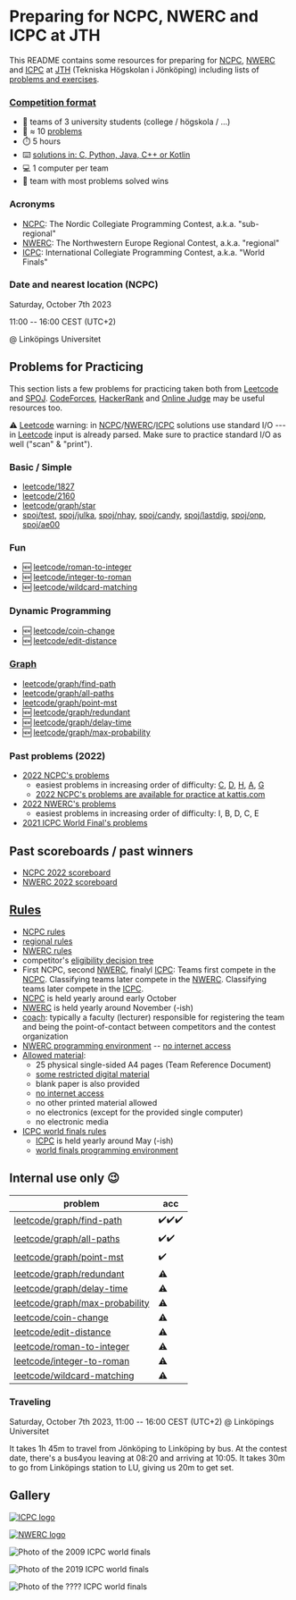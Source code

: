 Preparing for NCPC, NWERC and ICPC at JTH
=========================================

This README contains some resources
for preparing for [NCPC], [NWERC] and [ICPC] at [JTH] (Tekniska Högskolan i Jönköping)
including lists of [problems and exercises](#problems-for-practicing).


### [Competition format]

* 👥 teams of 3 university students (college / högskola / ...)
* 🚩 ≈ 10 [problems]
* ⏱️ 5 hours
* ⌨️ [solutions in: C, Python, Java, C++ or Kotlin](https://docs.icpc.global/worldfinals-programming-environment/)
* 💻 1 computer per team
* 🎈 team with most problems solved wins


### Acronyms

* [NCPC]: The Nordic Collegiate Programming Contest, a.k.a. "sub-regional"
* [NWERC]: The Northwestern Europe Regional Contest, a.k.a. "regional"
* [ICPC]: International Collegiate Programming Contest, a.k.a. "World Finals"


### Date and nearest location (NCPC)

Saturday, October 7th 2023

11:00 -- 16:00 CEST (UTC+2)

@ Linköpings Universitet


## Problems for Practicing

This section lists a few problems for practicing
taken both from [Leetcode] and [SPOJ].
[CodeForces], [HackerRank] and [Online Judge] may be useful resources too.

⚠️ [Leetcode] warning:
in [NCPC]/[NWERC]/[ICPC] solutions use standard I/O ---
in [Leetcode] input is already parsed.
Make sure to practice standard I/O as well ("scan" & "print").


### Basic / Simple

* [leetcode/1827]
* [leetcode/2160]
* [leetcode/graph/star]
* [spoj/test],
  [spoj/julka],
  [spoj/nhay],
  [spoj/candy],
  [spoj/lastdig],
  [spoj/onp],
  [spoj/ae00]


### Fun

* 🆕 [leetcode/roman-to-integer]
* 🆕 [leetcode/integer-to-roman]
* 🆕 [leetcode/wildcard-matching]


### Dynamic Programming

* 🆕 [leetcode/coin-change]
* 🆕 [leetcode/edit-distance]


### [Graph](https://leetcode.com/tag/graph/)

* [leetcode/graph/find-path]
* [leetcode/graph/all-paths]
* [leetcode/graph/point-mst]
* 🆕 [leetcode/graph/redundant]
* 🆕 [leetcode/graph/delay-time]
* 🆕 [leetcode/graph/max-probability]

[spoj/test]:    https://spoj.com/problems/TEST
[spoj/julka]:   https://spoj.com/problems/JULKA
[spoj/nhay]:    https://spoj.com/problems/NHAY
[spoj/candy]:   https://spoj.com/problems/CANDY
[spoj/lastdig]: https://spoj.com/problems/LASTDIG
[spoj/onp]:     https://spoj.com/problems/ONP
[spoj/ae00]:    https://spoj.com/problems/AE00
[leetcode/1827]:                  https://leetcode.com/problems/minimum-operations-to-make-the-array-increasing
[leetcode/2160]:                  https://leetcode.com/problems/minimum-sum-of-four-digit-number-after-splitting-digits
[leetcode/graph/find-path]:       https://leetcode.com/problems/find-if-path-exists-in-graph
[leetcode/graph/all-paths]:       https://leetcode.com/problems/all-paths-from-source-to-target
[leetcode/graph/point-mst]:       https://leetcode.com/problems/min-cost-to-connect-all-points
[leetcode/graph/star]:            https://leetcode.com/problems/find-center-of-star-graph
[leetcode/graph/redundant]:       https://leetcode.com/problems/redundant-connection
[leetcode/graph/delay-time]:      https://leetcode.com/problems/network-delay-time
[leetcode/graph/max-probability]: https://leetcode.com/problems/path-with-maximum-probability
[leetcode/coin-change]:           https://leetcode.com/problems/coin-change
[leetcode/edit-distance]:         https://leetcode.com/problems/edit-distance
[leetcode/roman-to-integer]:      https://leetcode.com/problems/roman-to-integer
[leetcode/integer-to-roman]:      https://leetcode.com/problems/integer-to-roman
[leetcode/wildcard-matching]:     https://leetcode.com/problems/wildcard-matching

### Past problems (2022)

* [2022 NCPC's problems](https://github.com/icpc/ncpc-web/releases/download/ncpc2022-data/ncpc2022problems.pdf)
	- easiest problems in increasing order of difficulty:
		[C](https://ncpc22.kattis.com/contests/ncpc22/problems/coffeecupcombo),
		[D](https://ncpc22.kattis.com/contests/ncpc22/problems/discdistrict),
		[H](https://ncpc22.kattis.com/contests/ncpc22/problems/highesthill),
		[A](https://ncpc22.kattis.com/contests/ncpc22/problems/acearbiter),
		[G](https://ncpc22.kattis.com/contests/ncpc22/problems/graduationguarantee)
	- [2022 NCPC's problems are available for practice at kattis.com](https://ncpc22.kattis.com/contests/ncpc22/problems)
* [2022 NWERC's problems](https://2022.nwerc.eu/main/problem-set.pdf)
	- easiest problems in increasing order of difficulty: I, B, D, C, E
* [2021 ICPC World Final's problems](https://icpc.global/worldfinals/problems/icpc2021.pdf)


## Past scoreboards / past winners

* [NCPC 2022 scoreboard](https://ncpc22.kattis.com/contests/ncpc22/standings)
* [NWERC 2022 scoreboard](https://2022.nwerc.eu/main/scoreboard/)


## [Rules]

* [NCPC rules]
* [regional rules]
* [NWERC rules]
* competitor's [eligibility decision tree](https://drive.google.com/file/d/1Gt0gh7e9ubSZOr1ZpZ3liU1g0__fPzg1/view)
* First NCPC, second [NWERC], finalyl [ICPC]:
  Teams first compete in the [NCPC].
  Classifying teams later compete in the [NWERC].
  Classifying teams later compete in the [ICPC].
* [NCPC] is held yearly around early October
* [NWERC] is held yearly around November (-ish)
* [coach]: typically a faculty (lecturer)
           responsible for registering the team and being the
           point-of-contact between competitors and the contest organization
* [NWERC programming environment] -- [no internet access]
* [Allowed material]:
	- 25 physical single-sided A4 pages (Team Reference Document)
	- [some restricted digital material]
	- blank paper is also provided
	- [no internet access]
	- no other printed material allowed
	- no electronics (except for the provided single computer)
	- no electronic media
* [ICPC world finals rules]
	- [ICPC] is held yearly around May (-ish)
	- [world finals programming environment]


## Internal use only 😉

| problem                          | acc |
| -------------------------------- | --- |
| [leetcode/graph/find-path]       | ✔️✔️✔️ |
| [leetcode/graph/all-paths]       | ✔️✔️  |
| [leetcode/graph/point-mst]       | ✔️   |
| [leetcode/graph/redundant]       | ⚠️   |
| [leetcode/graph/delay-time]      | ⚠️   |
| [leetcode/graph/max-probability] | ⚠️   |
| [leetcode/coin-change]           | ⚠️   |
| [leetcode/edit-distance]         | ⚠️   |
| [leetcode/roman-to-integer]      | ⚠️   |
| [leetcode/integer-to-roman]      | ⚠️   |
| [leetcode/wildcard-matching]     | ⚠️   |


### Traveling

Saturday, October 7th 2023, 11:00 -- 16:00 CEST (UTC+2) @ Linköpings Universitet

It takes 1h 45m to travel from Jönköping to Linköping by bus.
At the contest date,
there's a bus4you leaving at 08:20 and arriving at 10:05.
It takes 30m to go from Linköpings station to LU,
giving us 20m to get set.


## Gallery

[![ICPC logo](https://upload.wikimedia.org/wikipedia/en/1/1d/ICPC_International_Collegiate_Programming_Contest_logo%2C_Aug_2018.png)](https://icpc.global)

[![NWERC logo](https://2022.nwerc.eu/nwerc-website.svg)](https://2022.nwerc.eu/)

![Photo of the 2009 ICPC world finals](https://live.staticflickr.com/1526/26113291873_9208648a69_b.jpg)

![Photo of the 2019 ICPC world finals](https://live.staticflickr.com/7884/32596056617_5dc85ee500_b.jpg)

![Photo of the ???? ICPC world finals](https://miro.medium.com/v2/resize:fit:720/format:webp/1*mWjv-mIg4gGw7vhj-uCyRw.jpeg)


[NCPC]: https://nordic.icpc.io/
[NWERC]: https://nwerc.eu/
[ICPC]: https://icpc.global/
[JTH]: https://ju.se/om-oss/tekniska-hogskolan.html

[problems]: https://2022.nwerc.eu/main/problem-set.pdf

[rules]:          https://icpc.global/regionals/rules
[regional rules]: https://icpc.global/regionals/rules
[ICPC world finals rules]: https://icpc.global/worldfinals/rules
[NCPC rules]:     https://nordic.icpc.io/ncpc2023/compete#rules
[NWERC rules]:    https://2022.nwerc.eu/rules/
[coach]:          https://icpc.global/regionals/rules

[world finals programming environment]: https://docs.icpc.global/worldfinals-programming-environment/
[NWERC programming environment]: https://2022.nwerc.eu/systems/
[no internet access]: https://2022.nwerc.eu/rules/#contest-materials
[Allowed material]:   https://2022.nwerc.eu/rules/#contest-materials
[some restricted digital material]: https://2022.nwerc.eu/systems#documentation--specification--reference-material

[Leetcode]:       https://leetcode.com/
[SPOJ]:           https://spoj.com/
[HackerRank]:     https://hackerrank.com/
[CodeForces]:     https://codeforces.com/
[Online Judge]:   https://onlinejudge.org/

[Competition format]: https://live.staticflickr.com/1526/26113291873_9208648a69_b.jpg
